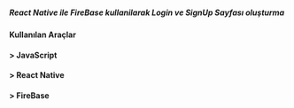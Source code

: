 
##### React Native ile FireBase kullanilarak Login ve  SignUp Sayfası oluşturma #####


#### Kullanılan Araçlar ####

#### > JavaScript ####
#### > React Native ####
#### > FireBase ####